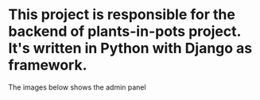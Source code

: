 # This project is responsible for the backend of plants-in-pots project. It's written in Python with Django as framework.

The images below shows the admin panel
